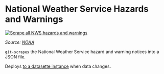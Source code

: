 # National Weather Service Hazards and Warnings

[![Scrape all NWS hazards and warnings](https://github.com/jeremiak/nws-hazards-warnings/actions/workflows/scrape.yml/badge.svg)](https://github.com/jeremiak/nws-hazards-warnings/actions/workflows/scrape.yml)

_Source: [NOAA](https://www.wrh.noaa.gov/map/)_

`git-scrapes` the National Weather Service hazard and warning notices into a JSON file.

Deploys [to a datasette instance](https://nws-all-hazards-warnings.fly.dev/all-hazards-warnings) when data changes.
